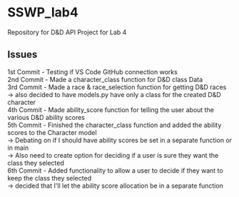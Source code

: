 # SSWP_lab4
Repository for D&amp;D API Project for Lab 4

## Issues
1st Commit - Testing if VS Code GitHub connection works<br>
2nd Commit - Made a character_class function for D&D class Data<br>
3rd Commit - Made a race & race_selection function for getting D&D races<br>
    -> also decided to have models.py have only a class for the created D&D character<br>
4th Commit - Made ability_score function for telling the user about the various D&D ability scores<br>
5th Commit - Finished the character_class function and added the ability scores to the Character model<br>
    -> Debating on if I should have ability scores be set in a separate function or in main<br>
    -> Also need to create option for deciding if a user is sure they want the class they selected<br>
6th Commit - Added functionality to allow a user to decide if they want to keep the class they selected<br>
    -> decided that I'll let the ability score allocation be in a separate function